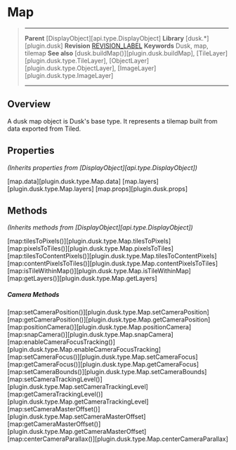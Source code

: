 # Map

> --------------------- ------------------------------------------------------------------------------------------
> __Parent__            [DisplayObject][api.type.DisplayObject]
> __Library__           [dusk.*][plugin.dusk]
> __Revision__          [REVISION_LABEL](REVISION_URL)
> __Keywords__          Dusk, map, tilemap
> __See also__          [dusk.buildMap()][plugin.dusk.buildMap], [TileLayer][plugin.dusk.type.TileLayer], [ObjectLayer][plugin.dusk.type.ObjectLayer], [ImageLayer][plugin.dusk.type.ImageLayer]
> --------------------- ------------------------------------------------------------------------------------------

## Overview

A dusk map object is Dusk's base type. It represents a tilemap built from data exported from Tiled.


## Properties

_(Inherits properties from [DisplayObject][api.type.DisplayObject])_

[map.data][plugin.dusk.type.Map.data]
[map.layers][plugin.dusk.type.Map.layers]
[map.props][plugin.dusk.props]


## Methods

_(Inherits methods from [DisplayObject][api.type.DisplayObject])_

[map:tilesToPixels()][plugin.dusk.type.Map.tilesToPixels]
[map:pixelsToTiles()][plugin.dusk.type.Map.pixelsToTiles]
[map:tilesToContentPixels()][plugin.dusk.type.Map.tilesToContentPixels]
[map:contentPixelsToTiles()][plugin.dusk.type.Map.contentPixelsToTiles]
[map:isTileWithinMap()][plugin.dusk.type.Map.isTileWithinMap]
[map:getLayers()][plugin.dusk.type.Map.getLayers]

##### Camera Methods

[map:setCameraPosition()][plugin.dusk.type.Map.setCameraPosition]
[map:getCameraPosition()][plugin.dusk.type.Map.getCameraPosition]
[map:positionCamera()][plugin.dusk.type.Map.positionCamera]
[map:snapCamera()][plugin.dusk.type.Map.snapCamera]
[map:enableCameraFocusTracking()][plugin.dusk.type.Map.enableCameraFocusTracking]
[map:setCameraFocus()][plugin.dusk.type.Map.setCameraFocus]
[map:getCameraFocus()][plugin.dusk.type.Map.getCameraFocus]
[map:setCameraBounds()][plugin.dusk.type.Map.setCameraBounds]
[map:setCameraTrackingLevel()][plugin.dusk.type.Map.setCameraTrackingLevel]
[map:getCameraTrackingLevel()][plugin.dusk.type.Map.getCameraTrackingLevel]
[map:setCameraMasterOffset()][plugin.dusk.type.Map.setCameraMasterOffset]
[map:getCameraMasterOffset()][plugin.dusk.type.Map.getCameraMasterOffset]
[map:centerCameraParallax()][plugin.dusk.type.Map.centerCameraParallax]

